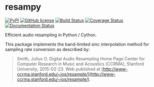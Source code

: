 # resampy
[![PyPI](https://img.shields.io/pypi/v/resampy.svg)](https://pypi.python.org/pypi/resampy)
[![GitHub license](https://img.shields.io/badge/license-ISC-blue.svg)](https://raw.githubusercontent.com/bmcfee/resampy/master/LICENSE)
[![Build Status](https://travis-ci.org/bmcfee/resampy.png?branch=master)](http://travis-ci.org/bmcfee/resampy?branch=master)
[![Coverage Status](https://coveralls.io/repos/github/bmcfee/resampy/badge.svg?branch=master)](https://coveralls.io/github/bmcfee/resampy?branch=master)
[![Documentation Status](https://readthedocs.org/projects/resampy/badge/?version=latest)](http://resampy.readthedocs.org/en/latest/?badge=latest)

Efficient audio resampling in Python / Cython.

This package implements the band-limited sinc interpolation method for sampling rate conversion as described by:
> Smith, Julius O. Digital Audio Resampling Home Page
> Center for Computer Research in Music and Acoustics (CCRMA), 
> Stanford University, 2015-02-23.
> Web published at [http://www-ccrma.stanford.edu/~jos/resample/](http://www-ccrma.stanford.edu/~jos/resample/).
